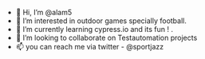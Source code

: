 - 👋 Hi, I’m @alam5
- 👀 I’m interested in outdoor games specially football.
- 🌱 I’m currently learning cypress.io and its fun ! . 
- 💞️ I’m looking to collaborate on Testautomation projects 
- 📫 you can reach me via twitter - @sportjazz

<!---
alam5/alam5 is a ✨ special ✨ repository because its `README.md` (this file) appears on your GitHub profile.
You can click the Preview link to take a look at your changes.
--->
